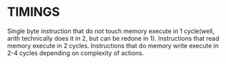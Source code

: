 # TIMINGS

Single byte instruction that do not touch memory execute in 1 cycle(well, arith
technically does it in 2, but can be redone in 1). Instructions that read memory
execute in 2 cycles. Instructions that do memory write execute in 2-4 cycles
depending on complexity of actions.
